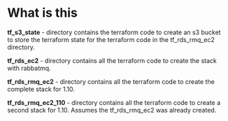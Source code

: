 # What is this

**tf_s3_state** - directory contains the terraform code to create an s3 bucket to store the terraform state for the terraform code in the tf_rds_rmq_ec2 directory.  

**tf_rds_ec2** - directory contains all the terraform code to create the stack with rabbatmq.

**tf_rds_rmq_ec2** - directory contains all the terraform code to create the complete stack for 1.10.

**tf_rds_rmq_ec2_110** - directory contains all the terraform code to create a second stack for 1.10. Assumes the  tf_rds_rmq_ec2 was already created.